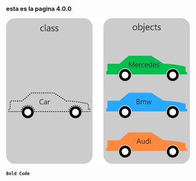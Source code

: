 ### esta es la pagina 4.0.0

![ClaseyObjetos](./imagenes/OOP-Class-and-Object.jpg)


**`Bold Code`**





